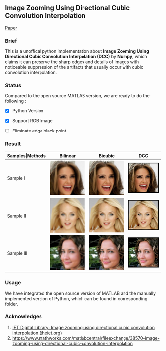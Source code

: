 ## Image Zooming Using Directional Cubic Convolution Interpolation

[Paper](https://digital-library.theiet.org/content/journals/10.1049/iet-ipr.2011.0534) 



### Brief

This is a unoffical python implementation about **Image Zooming Using Directional Cubic Convolution Interpolation (DCC)** by **Numpy**, which claims it can preserve the sharp edges and details of
images with noticeable suppression of the artifacts that usually occur with cubic convolution interpolation.  



### Status

Compared to the open source MATLAB version, we are ready to do the following :

-   [x] Python Version
-   [x] Support RGB Image 
-   [ ] Eliminate edge black point



### Result

| Samples\|Methods | Bilinear                                        | Bicubic                                       | DCC                                               |
| ---------------- | ----------------------------------------------- | --------------------------------------------- | ------------------------------------------------- |
| Sample I         | ![00000_bilinear](./data/sr/00000_bilinear.png) | ![00000_bicubic](./data/sr/00000_bicubic.png) | ![00000_dcc_numpy](./data/sr/00000_dcc_numpy.png) |
| Sample II        | ![00001_bilinear](./data/sr/00001_bilinear.png) | ![00001_bicubic](./data/sr/00001_bicubic.png) | ![00001_dcc_numpy](./data/sr/00001_dcc_numpy.png) |
| Sample III       | ![00002_bilinear](./data/sr/00002_bilinear.png) | ![00002_bicubic](./data/sr/00002_bicubic.png) | ![00002_dcc_numpy](./data/sr/00002_dcc_numpy.png) |



###  Usage

We have integrated the open source version of MATLAB and the manually implemented version of Python, which can be found in corresponding folder.



### Acknowledges

1. [IET Digital Library: Image zooming using directional cubic convolution interpolation (theiet.org)](https://digital-library.theiet.org/content/journals/10.1049/iet-ipr.2011.0534)
2. https://www.mathworks.com/matlabcentral/fileexchange/38570-image-zooming-using-directional-cubic-convolution-interpolation




